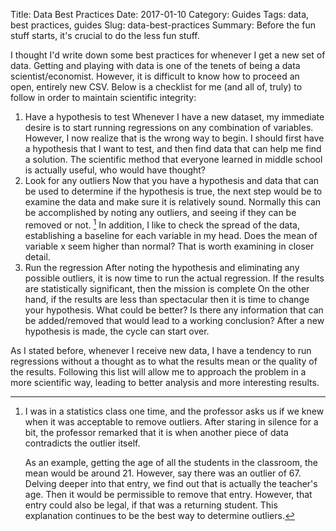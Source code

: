 Title: Data Best Practices
Date: 2017-01-10
Category: Guides
Tags: data, best practices, guides
Slug: data-best-practices
Summary: Before the fun stuff starts, it's crucial to do the less fun stuff. 

I thought I'd write down some best practices for whenever I get a new set of data. Getting and playing with data is one of the tenets of being a data scientist/economist. However, it is difficult to know how to proceed an open, entirely new CSV. Below is a checklist for me (and all of, truly) to follow in order to maintain scientific integrity:

1. Have a hypothesis to test
	Whenever I have a new dataset, my immediate desire is to start running regressions on any combination of variables. However, I now realize that is the wrong way to begin. I should first have a hypothesis that I want to test, and then find data that can help me find a solution. The scientific method that everyone learned in middle school is actually useful, who would have thought?
2.  Look for any outliers
	Now that you have a hypothesis and data that can be used to determine if the hypothesis is true, the next step would be to examine the data and make sure it is relatively sound. Normally this can be accomplished by noting any outliers, and seeing if they can be removed or not. [^1] In addition, I like to check the spread of the data, establishing a baseline for each variable in my head. Does the mean of variable x seem higher than normal? That is worth examining in closer detail.
3. Run the regression
	After noting the hypothesis and eliminating any possible outliers, it is now time to run the actual regression. If the results are statistically significant, then the mission is complete On the other hand, if the results are less than spectacular then it is time to change your hypothesis. What could be better? Is there any information that can be added/removed that would lead to a working conclusion? After a new hypothesis is made, the cycle can start over.

As I stated before, whenever I receive new data, I have a tendency to run regressions without a thought as to what the results mean or the quality of the results. Following this list will allow me to approach the problem in a more scientific way, leading to better analysis and more interesting results.  

[^1]:	I was in a statistics class one time, and the professor asks us if we knew when it was acceptable to remove outliers. After staring in silence for a bit, the professor remarked that it is when another piece of data contradicts the outlier itself.

	As an example, getting the age of all the students in the classroom, the mean would be around 21. However, say there was an outlier of 67. Delving deeper into that entry, we find out that is actually the teacher's age. Then it would be permissible to remove that entry. However, that entry could also be legal, if that was a returning student. This explanation continues to be the best way to determine outliers.